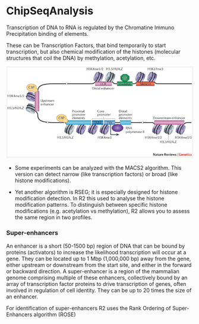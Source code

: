 # ChipSeqAnalysis

Transcription of DNA to RNA is regulated by the Chromatine Immuno Precipitation binding of elements. 

These can be Transcription Factors, that bind temporarily to start transcription, but also chemical modification of the histones (molecular structures that coil the DNA) by methylation, acetylation, etc. 

![Examples](Images/IntAnalysis_ChIPSeq_Transcription.png)


* Some experiments can be analyzed with the MACS2 algorithm. This version can detect narrow (like transcription factors) or broad (like histone modifications).

* Yet another algorithm is RSEG; it is especially designed for histone modification detection. In R2 this used to analyse the histone modification patterns. To distinguish between specific histone modifications (e.g. acetylation vs methylation), R2 allows you to assess the same region in two profiles.

### Super-enhancers

An enhancer is a short (50-1500 bp) region of DNA that can be bound by proteins (activators) to increase the likelihood transcription will occur at a gene. They can be located up to 1 Mbp (1,000,000 bp) away from the gene, either upstream or downstream from the start site, and either in the forward or backward direction. A super-enhancer is a region of the mammalian genome comprising multiple of these enhancers, collectively bound by an array of transcription factor proteins to drive transcription of genes, often involved in regulation of cell identity. They can be up to 20 times the size of an enhancer.

For identification of super-enhancers R2 uses the Rank Ordering of Super-Enhancers algorithm (ROSE)